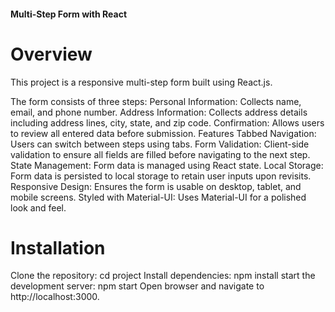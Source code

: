 #### Multi-Step Form with React


# Overview
This project is a responsive multi-step form built using React.js.

 The form consists of three steps:
Personal Information: Collects name, email, and phone number.
Address Information: Collects address details including address lines, city, state, and zip code.
Confirmation: Allows users to review all entered data before submission.
Features
Tabbed Navigation: Users can switch between steps using tabs.
Form Validation: Client-side validation to ensure all fields are filled before navigating to the next step.
State Management: Form data is managed using React state.
Local Storage: Form data is persisted to local storage to retain user inputs upon revisits.
Responsive Design: Ensures the form is usable on desktop, tablet, and mobile screens.
Styled with Material-UI: Uses Material-UI for a polished look and feel.


# Installation
Clone the repository:
cd project
Install dependencies:
npm install
start the development server:
npm start
Open  browser and navigate to http://localhost:3000.

